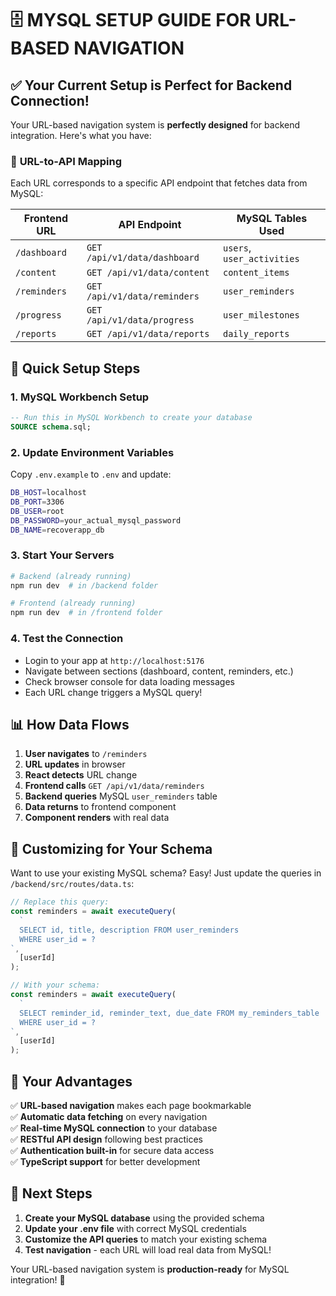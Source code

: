 # 🗄️ MYSQL SETUP GUIDE FOR URL-BASED NAVIGATION

## ✅ **Your Current Setup is Perfect for Backend Connection!**

Your URL-based navigation system is **perfectly designed** for backend integration. Here's what you have:

### 🎯 **URL-to-API Mapping**

Each URL corresponds to a specific API endpoint that fetches data from MySQL:

| Frontend URL | API Endpoint                 | MySQL Tables Used          |
| ------------ | ---------------------------- | -------------------------- |
| `/dashboard` | `GET /api/v1/data/dashboard` | `users`, `user_activities` |
| `/content`   | `GET /api/v1/data/content`   | `content_items`            |
| `/reminders` | `GET /api/v1/data/reminders` | `user_reminders`           |
| `/progress`  | `GET /api/v1/data/progress`  | `user_milestones`          |
| `/reports`   | `GET /api/v1/data/reports`   | `daily_reports`            |

## 🚀 **Quick Setup Steps**

### 1. **MySQL Workbench Setup**

```sql
-- Run this in MySQL Workbench to create your database
SOURCE schema.sql;
```

### 2. **Update Environment Variables**

Copy `.env.example` to `.env` and update:

```bash
DB_HOST=localhost
DB_PORT=3306
DB_USER=root
DB_PASSWORD=your_actual_mysql_password
DB_NAME=recoverapp_db
```

### 3. **Start Your Servers**

```bash
# Backend (already running)
npm run dev  # in /backend folder

# Frontend (already running)
npm run dev  # in /frontend folder
```

### 4. **Test the Connection**

- Login to your app at `http://localhost:5176`
- Navigate between sections (dashboard, content, reminders, etc.)
- Check browser console for data loading messages
- Each URL change triggers a MySQL query!

## 📊 **How Data Flows**

1. **User navigates** to `/reminders`
2. **URL updates** in browser
3. **React detects** URL change
4. **Frontend calls** `GET /api/v1/data/reminders`
5. **Backend queries** MySQL `user_reminders` table
6. **Data returns** to frontend component
7. **Component renders** with real data

## 🔧 **Customizing for Your Schema**

Want to use your existing MySQL schema? Easy! Just update the queries in `/backend/src/routes/data.ts`:

```typescript
// Replace this query:
const reminders = await executeQuery(
  `
  SELECT id, title, description FROM user_reminders 
  WHERE user_id = ?
`,
  [userId]
);

// With your schema:
const reminders = await executeQuery(
  `
  SELECT reminder_id, reminder_text, due_date FROM my_reminders_table 
  WHERE user_id = ?
`,
  [userId]
);
```

## 🎯 **Your Advantages**

✅ **URL-based navigation** makes each page bookmarkable  
✅ **Automatic data fetching** on every navigation  
✅ **Real-time MySQL connection** to your database  
✅ **RESTful API design** following best practices  
✅ **Authentication built-in** for secure data access  
✅ **TypeScript support** for better development

## 🚀 **Next Steps**

1. **Create your MySQL database** using the provided schema
2. **Update your .env file** with correct MySQL credentials
3. **Customize the API queries** to match your existing schema
4. **Test navigation** - each URL will load real data from MySQL!

Your URL-based navigation system is **production-ready** for MySQL integration! 🎉
